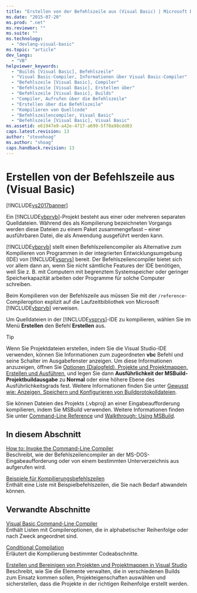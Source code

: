 ```yaml
---
title: "Erstellen von der Befehlszeile aus (Visual Basic) | Microsoft Docs"
ms.date: "2015-07-20"
ms.prod: ".net"
ms.reviewer: ""
ms.suite: ""
ms.technology: 
  - "devlang-visual-basic"
ms.topic: "article"
dev_langs: 
  - "VB"
helpviewer_keywords: 
  - "Builds [Visual Basic], Befehlszeile"
  - "Visual Basic-Compiler, Informationen über Visual Basic-Compiler"
  - "Befehlszeile [Visual Basic], Compiler"
  - "Befehlszeile [Visual Basic], Erstellen über"
  - "Befehlszeile [Visual Basic], Builds"
  - "Compiler, Aufrufen über die Befehlszeile"
  - "Erstellen über die Befehlszeile"
  - "Kompilieren von Quellcode"
  - "Befehlszeilencompiler, Visual Basic"
  - "Befehlszeile [Visual Basic], Visual Basic"
ms.assetid: e61947e9-a42e-4717-a699-5f70a98cdd03
caps.latest.revision: 13
author: "stevehoag"
ms.author: "shoag"
caps.handback.revision: 13
---
```

# Erstellen von der Befehlszeile aus (Visual Basic)
[!INCLUDE[vs2017banner](../../../visual-basic/includes/vs2017banner.md)]

Ein [!INCLUDE[vbprvb](../../../csharp/programming-guide/concepts/linq/includes/vbprvb-md.md)]\-Projekt besteht aus einer oder mehreren separaten Quelldateien.  Während des als Kompilierung bezeichneten Vorgangs werden diese Dateien zu einem Paket zusammengefasst – einer ausführbaren Datei, die als Anwendung ausgeführt werden kann.  
  
 [!INCLUDE[vbprvb](../../../csharp/programming-guide/concepts/linq/includes/vbprvb-md.md)] stellt einen Befehlszeilencompiler als Alternative zum Kompilieren von Programmen in der integrierten Entwicklungsumgebung \(IDE\) von [!INCLUDE[vsprvs](../../../csharp/includes/vsprvs-md.md)] bereit.  Der Befehlszeilencompiler bietet sich vor allem dann an, wenn Sie nicht sämtliche Features der IDE benötigen, weil Sie z. B. mit Computern mit begrenztem Systemspeicher oder geringer Speicherkapazität arbeiten oder Programme für solche Computer schreiben.  
  
 Beim Kompilieren von der Befehlszeile aus müssen Sie mit der `/reference`\-Compileroption explizit auf die Laufzeitbibliothek von Microsoft [!INCLUDE[vbprvb](../../../csharp/programming-guide/concepts/linq/includes/vbprvb-md.md)] verweisen.  
  
 Um Quelldateien in der [!INCLUDE[vsprvs](../../../csharp/includes/vsprvs-md.md)]\-IDE zu kompilieren, wählen Sie im Menü **Erstellen** den Befehl **Erstellen** aus.  
  
> [!TIP]
>  Wenn Sie Projektdateien erstellen, indem Sie die Visual Studio\-IDE verwenden, können Sie Informationen zum zugeordneten **vbc** Befehl und seine Schalter im Ausgabefenster anzeigen.  Um diese Informationen anzuzeigen, öffnen Sie [Optionen \(Dialogfeld\), Projekte und Projektmappen, Erstellen und Ausführen](/visual-studio/ide/reference/options-dialog-box-projects-and-solutions-build-and-run), und legen Sie dann **Ausführlichkeit der MSBuild\-Projektbuildausgabe** zu **Normal** oder eine höhere Ebene des Ausführlichkeitsgrads fest.  Weitere Informationen finden Sie unter [Gewusst wie: Anzeigen, Speichern und Konfigurieren von Buildprotokolldateien](../Topic/How%20to:%20View,%20Save,%20and%20Configure%20Build%20Log%20Files.md).  
  
 Sie können Dateien des Projekts \(.vbproj\) an einer Eingabeaufforderung kompilieren, indem Sie MSBuild verwenden.  Weitere Informationen finden Sie unter [Command\-Line Reference](/visual-studio/msbuild/msbuild-command-line-reference) und [Walkthrough: Using MSBuild](../Topic/Walkthrough:%20Using%20MSBuild.md).  
  
## In diesem Abschnitt  
 [How to: Invoke the Command\-Line Compiler](../../../visual-basic/reference/command-line-compiler/how-to-invoke-the-command-line-compiler.md)  
 Beschreibt, wie der Befehlszeilencompiler an der MS\-DOS\-Eingabeaufforderung oder von einem bestimmten Unterverzeichnis aus aufgerufen wird.  
  
 [Beispiele für Kompilierungsbefehlszeilen](../../../visual-basic/reference/command-line-compiler/sample-compilation-command-lines.md)  
 Enthält eine Liste mit Beispielbefehlszeilen, die Sie nach Bedarf abwandeln können.  
  
## Verwandte Abschnitte  
 [Visual Basic Command\-Line Compiler](../../../visual-basic/reference/command-line-compiler/index.md)  
 Enthält Listen mit Compileroptionen, die in alphabetischer Reihenfolge oder nach Zweck angeordnet sind.  
  
 [Conditional Compilation](../../../visual-basic/programming-guide/program-structure/conditional-compilation.md)  
 Erläutert die Kompilierung bestimmter Codeabschnitte.  
  
 [Erstellen und Bereinigen von Projekten und Projektmappen in Visual Studio](/visual-studio/ide/building-and-cleaning-projects-and-solutions-in-visual-studio)  
 Beschreibt, wie Sie die Elemente verwalten, die in verschiedenen Builds zum Einsatz kommen sollen, Projekteigenschaften auswählen und sicherstellen, dass die Projekte in der richtigen Reihenfolge erstellt werden.